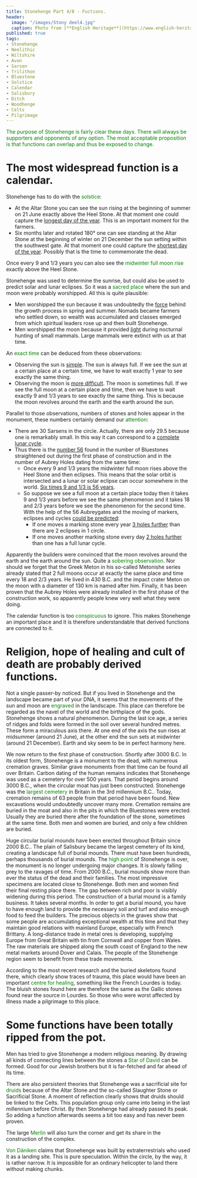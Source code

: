 ```yaml
---
title: Stonehenge Part 4/8 - Fuctions.
header:
  image: "/images/Stony deel4.jpg"
  caption: Photo from [**English Heritage**](https://www.english-heritage.org.uk)
published: true
tags:
- Stonehenge
- Neolithic
- Wiltshire
- Avon
- Sarsen
- Trilithon
- Bluestone
- Solstice
- Calendar
- Salisbury
- Ditch
- Woodhenge
- Celts
- Pilgrimage
---
```


<span style="color: green;">The purpose of Stonehenge is fairly clear these days. There will always be supporters and opponents of any option. The most acceptable proposition is that functions can overlap and thus be exposed to change.</span>

# The most widespread function is a calendar.
Stonehenge has to do with the <span style="color: green;">solstice</span>:
* At the Altar Stone you can see the sun rising at the beginning of summer on 21 June exactly above the Heel Stone. At that moment one could capture the <u>longest day of the year</u>. This is an important moment for the farmers.
* Six months later and rotated 180° one can see standing at the Altar Stone at the beginning of winter on 21 December the sun setting within the southwest gate. At that moment one could capture the <u>shortest day of the year</u>. Possibly that is the time to commemorate the dead. 

Once every 9 and 1/3 years you can also see the <span style="color: green;">midwinter full moon rise</span> exactly above the Heel Stone. 

Stonehenge was used to determine the sunrise, but could also be used to predict solar and lunar eclipses. So it was a <span style="color: green;">sacred place</span> where the sun and moon were probably worshipped. All this is quite plausible:
* Men worshipped the sun because it was undoubtedly the <u>force</u> behind the growth process in spring and summer. Nomads became farmers who settled down, so wealth was accumulated and classes emerged from which spiritual leaders rose up and then built Stonehenge.
* Men worshipped the moon because it provided <u>light</u> during nocturnal hunting of small mammals. Large mammals were extinct with us at that time.

An <span style="color: green;">exact time</span> can be deduced from these observations:
* Observing the sun is <u>simple</u>. The sun is always full. If we see the sun at a certain place at a certain time, we have to wait exactly 1 year to see exactly the same thing.
* Observing the moon is <u>more difficult</u>. The moon is sometimes full. If we see the full moon at a certain place and time, then we have to wait exactly 9 and 1/3 years to see exactly the same thing. This is because the moon revolves around the earth and the earth around the sun.

Parallel to those observations, numbers of stones and holes appear in the monument, these numbers certainly demand our <span style="color: green;">attention</span>:
* There are 30 Sarsens in the circle. Actually, there are only 29.5 because one is remarkably small. In this way it can correspond to a <u>complete lunar cycle</u>.
* Thus there is the <u>number 56</u> found in the number of Bluestones straightened out during the first phase of construction and in the number of Aubrey Holes dating from the same time:
	* Once every 9 and 1/3 years the midwinter full moon rises above the Heel Stone and then eclipses. This means that the solar orbit is intersected and a lunar or solar eclipse can occur somewhere in the world. <u>Six times 9 and 1/3 is 56 years</u>.
	* So suppose we see a full moon at a certain place today then it takes 9 and 1/3 years before we see the same phenomenon and it takes 18 and 2/3 years before we see the phenomenon for the second time. With the help of the 56 Aubreygates and the moving of markers, eclipses and cycles <u>could be predicted</u>:
		* If one moves a marking stone every year <u>3 holes further</u> than there are 2 eclipses in 1 circle.
		* If one moves another marking stone every day <u>2 holes further</u> than one has a full lunar cycle.

 Apparently the builders were convinced that the moon revolves around the earth and the earth around the sun. Quite a <span style="color: green;">sobering observation</span>. Nor should we forget that the Greek Meton in his so-called Metonishe series already stated that 2 full moons occur at exactly the same place and time every 18 and 2/3 years. He lived in 430 B.C. and the impact crater Meton on the moon with a diameter of 130 km is named after him. Finally, it has been proven that the Aubrey Holes were already installed in the first phase of the construction work, so apparently people knew very well what they were doing.
 
The calendar function is too <span style="color: green;">conspicuous</span> to ignore. This makes Stonehenge an important place and it is therefore understandable that derived functions are connected to it.

# Religion, hope of healing and cult of death are probably derived functions. 

Not a single passer-by noticed. But if you lived in Stonehenge and the landscape became part of your DNA, it seems that the movements of the sun and moon are <span style="color: green;">engraved</span> in the landscape. This place can therefore be regarded as the navel of the world and the birthplace of the gods. Stonehenge shows a natural phenomenon. During the last ice age, a series of ridges and folds were formed in the soil over several hundred metres. These form a miraculous axis there. At one end of the axis the sun rises at midsummer (around 21 June), at the other end the sun sets at midwinter (around 21 December). Earth and sky seem to be in perfect harmony here.

We now return to the first phase of construction. Shortly after 3000 B.C. In its oldest form, Stonehenge is a monument to the dead, with numerous cremation graves. Similar grave monuments from that time can be found all over Britain. Carbon dating of the human remains indicates that Stonehenge was used as a cemetery for over 500 years. That period begins around 3000 B.C., when the circular moat has just been constructed.
Stonehenge was the <span style="color: green;">largest cemetery</span> in Britain in the 3rd millennium B.C.. Today, cremation remains of 63 people from that period have been found. New excavations would undoubtedly uncover many more.
Cremation remains are buried in the moat and also in the pits in which the Bluestones were erected. Usually they are buried there after the foundation of the stone, sometimes at the same time. Both men and women are buried, and only a few children are buried.

Huge circular burial mounds have been erected throughout Britain since 2000 B.C.. The plain of Salisbury became the largest cemetery of its kind, creating a landscape full of burial mounds. There must have been hundreds, perhaps thousands of burial mounds. The <span style="color: green;">high point</span> of Stonehenge is over, the monument is no longer undergoing major changes. It is slowly falling prey to the ravages of time.
From 2000 B.C., burial mounds show more than ever the status of the dead and their families. The most impressive specimens are located close to Stonehenge. Both men and women find their final resting place there. The gap between rich and poor is visibly widening during this period.
The construction of a burial mound is a family business. It takes several months. In order to get a burial mound, you have to have enough land to provide the necessary soil and turf and also enough food to feed the builders.
The precious objects in the graves show that some people are accumulating exceptional wealth at this time and that they maintain good relations with mainland Europe, especially with French Brittany. A long-distance trade in metal ores is developing, supplying Europe from Great Britain with tin from Cornwall and copper from Wales. The raw materials are shipped along the south coast of England to the new metal markets around Dover and Calais. The people of the Stonehenge region seem to benefit from these trade movements. 

According to the most recent research and the buried skeletons found there, which clearly show traces of trauma, this place would have been an important <span style="color: green;">centre for healing</span>, something like the French Lourdes is today. The bluish stones found here are therefore the same as the Gallic stones found near the source in Lourdes. So those who were worst affected by illness made a pilgrimage to this place.

# Some functions have been totally ripped from the pot. 

Men has tried to give Stonehenge a modern religious meaning. By drawing all kinds of connecting lines between the stones a <span style="color: green;">Star of David</span> can be formed. Good for our Jewish brothers but it is far-fetched and far ahead of its time.

There are also persistent theories that Stonehenge was a sacrificial site for <span style="color: green;">druids</span> because of the Altar Stone and the so-called Slaughter Stone or Sacrificial Stone. A moment of reflection clearly shows that druids should be linked to the Celts. This population group only came into being in the last millennium before Christ. By then Stonehenge had already passed its peak. So adding a function afterwards seems a bit too easy and has never been proven.

The large <span style="color: green;">Merlin</span> will also turn the corner and get its share in the construction of the complex.

<span style="color: green;">Von Däniken</span> claims that Stonehenge was built by extraterrestrials who used it as a landing site. This is pure speculation. Within the circle, by the way, it is rather narrow. It is impossible for an ordinary helicopter to land there without making chunks.
